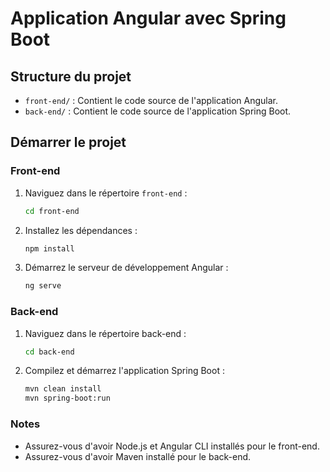 # Application Angular avec Spring Boot

## Structure du projet

- `front-end/` : Contient le code source de l'application Angular.
- `back-end/` : Contient le code source de l'application Spring Boot.

## Démarrer le projet

### Front-end

1. Naviguez dans le répertoire `front-end` :
   ```sh
   cd front-end
2. Installez les dépendances :
   ```sh
   npm install
3. Démarrez le serveur de développement Angular :
   ```sh
   ng serve

### Back-end

1. Naviguez dans le répertoire back-end :
   ```sh
   cd back-end
2. Compilez et démarrez l'application Spring Boot :
   ```sh
   mvn clean install
   mvn spring-boot:run

### Notes
- Assurez-vous d'avoir Node.js et Angular CLI installés pour le front-end.
- Assurez-vous d'avoir Maven installé pour le back-end.
